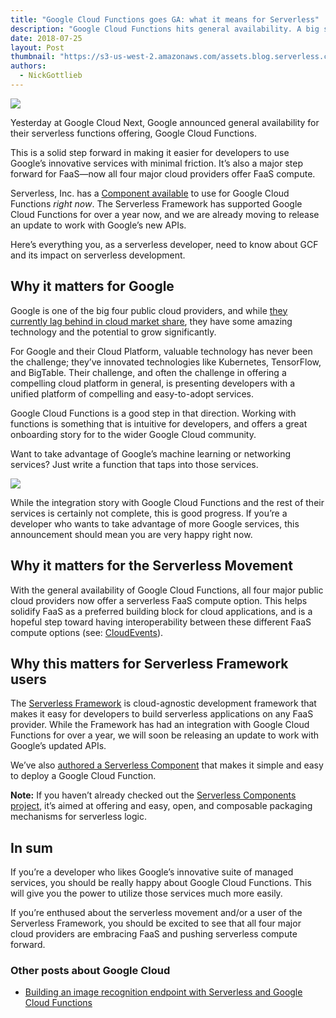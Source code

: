```yaml
---
title: "Google Cloud Functions goes GA: what it means for Serverless"
description: "Google Cloud Functions hits general availability. A big step forward for FaaS, vendor choice, and the serverless community."
date: 2018-07-25
layout: Post
thumbnail: "https://s3-us-west-2.amazonaws.com/assets.blog.serverless.com/google-cloud-functions.png"
authors:
  - NickGottlieb
---
```


<img src="https://s3-us-west-2.amazonaws.com/assets.blog.serverless.com/gcf/serverless-google-cloud-functions-ga.jpg">

Yesterday at Google Cloud Next, Google announced general availability for their serverless functions offering, Google Cloud Functions.

This is a solid step forward in making it easier for developers to use Google’s innovative services with minimal friction. It’s also a major step forward for FaaS—now all four major cloud providers offer FaaS compute.

Serverless, Inc. has a [Component available](https://github.com/serverless/components/tree/master/registry/google-cloud-function) to use for Google Cloud Functions _right now_. The Serverless Framework has supported Google Cloud Functions for over a year now, and we are already moving to release an update to work with Google’s new APIs.

Here’s everything you, as a serverless developer, need to know about GCF and its impact on serverless development.

## Why it matters for Google

Google is one of the big four public cloud providers, and while [they currently lag behind in cloud market share](https://www.forbes.com/sites/bobevans1/2018/02/05/why-microsoft-is-ruling-the-cloud-ibm-is-matching-amazon-and-google-is-15-billion-behind/#763f46e41dc1), they have some amazing technology and the potential to grow significantly. 

For Google and their Cloud Platform, valuable technology has never been the challenge; they’ve innovated technologies like Kubernetes, TensorFlow, and BigTable. Their challenge, and often the challenge in offering a compelling cloud platform in general, is presenting developers with a unified platform of compelling and easy-to-adopt services. 

Google Cloud Functions is a good step in that direction. Working with functions is something that is intuitive for developers, and offers a great onboarding story for to the wider Google Cloud community.

Want to take advantage of Google’s machine learning or networking services? Just write a function that taps into those services.

<img src="https://s3-us-west-2.amazonaws.com/assets.blog.serverless.com/gcf/gcf-serverless.svg">

While the integration story with Google Cloud Functions and the rest of their services is certainly not complete, this is good progress. If you’re a developer who wants to take advantage of more Google services, this announcement should mean you are very happy right now.

## Why it matters for the Serverless Movement

With the general availability of Google Cloud Functions, all four major public cloud providers now offer a serverless FaaS compute option. This helps solidify FaaS as a preferred building block for cloud applications, and is a hopeful step toward having interoperability between these different FaaS compute options (see: [CloudEvents](http://cloudevents.io/)). 

## Why this matters for Serverless Framework users

The [Serverless Framework](https://serverless.com/framework/) is cloud-agnostic development framework that makes it easy for developers to build serverless applications on any FaaS provider. While the Framework has had an integration with Google Cloud Functions for over a year, we will soon be releasing an update to work with Google’s updated APIs. 

We’ve also [authored a Serverless Component](https://github.com/serverless/components/tree/master/registry/google-cloud-function) that makes it simple and easy to deploy a Google Cloud Function.

**Note:** If you haven’t already checked out the [Serverless Components project](https://serverless.com/blog/what-are-serverless-components-how-use/), it’s aimed at offering and easy, open, and composable packaging mechanisms for serverless logic.

## In sum

If you’re a developer who likes Google’s innovative suite of managed services, you should be really happy about Google Cloud Functions. This will give you the power to utilize those services much more easily.

If you’re enthused about the serverless movement and/or a user of the Serverless Framework, you should be excited to see that all four major cloud providers are embracing FaaS and pushing serverless compute forward.

### Other posts about Google Cloud
- [Building an image recognition endpoint with Serverless and Google Cloud Functions](https://serverless.com/blog/google-cloud-functions-application/)
